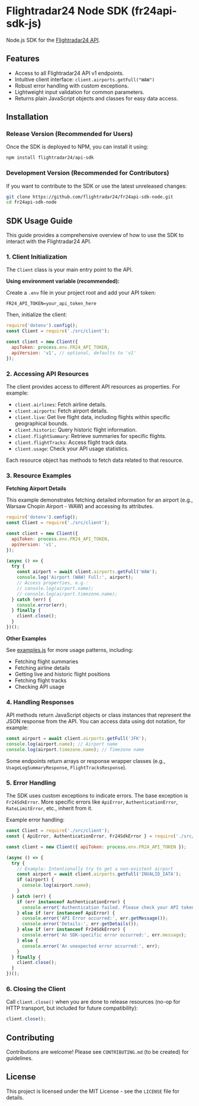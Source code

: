 # Flightradar24 Node SDK (fr24api-sdk-js)

Node.js SDK for the [Flightradar24 API](https://fr24api.flightradar24.com).

## Features

- Access to all Flightradar24 API v1 endpoints.
- Intuitive client interface: `client.airports.getFull("WAW")`
- Robust error handling with custom exceptions.
- Lightweight input validation for common parameters.
- Returns plain JavaScript objects and classes for easy data access.

## Installation

### Release Version (Recommended for Users)

Once the SDK is deployed to NPM, you can install it using:

```bash
npm install flightradar24/api-sdk
```

### Development Version (Recommended for Contributors)

If you want to contribute to the SDK or use the latest unreleased changes:

```bash
git clone https://github.com/flightradar24/fr24api-sdk-node.git
cd fr24api-sdk-node
```

## SDK Usage Guide

This guide provides a comprehensive overview of how to use the SDK to interact with the Flightradar24 API.

### 1. Client Initialization

The `Client` class is your main entry point to the API.

**Using environment variable (recommended):**

Create a `.env` file in your project root and add your API token:

```
FR24_API_TOKEN=your_api_token_here
```

Then, initialize the client:

```js
require('dotenv').config();
const Client = require('./src/client');

const client = new Client({
  apiToken: process.env.FR24_API_TOKEN,
  apiVersion: 'v1', // optional, defaults to 'v1'
});
```

### 2. Accessing API Resources

The client provides access to different API resources as properties. For example:

- `client.airlines`: Fetch airline details.
- `client.airports`: Fetch airport details.
- `client.live`: Get live flight data, including flights within specific geographical bounds.
- `client.historic`: Query historic flight information.
- `client.flightSummary`: Retrieve summaries for specific flights.
- `client.flightTracks`: Access flight track data.
- `client.usage`: Check your API usage statistics.

Each resource object has methods to fetch data related to that resource.

### 3. Resource Examples

**Fetching Airport Details**

This example demonstrates fetching detailed information for an airport (e.g., Warsaw Chopin Airport - WAW) and accessing its attributes.

```js
require('dotenv').config();
const Client = require('./src/client');

const client = new Client({
  apiToken: process.env.FR24_API_TOKEN,
  apiVersion: 'v1',
});

(async () => {
  try {
    const airport = await client.airports.getFull('WAW');
    console.log('Airport (WAW) Full:', airport);
    // Access properties, e.g.:
    // console.log(airport.name);
    // console.log(airport.timezone.name);
  } catch (err) {
    console.error(err);
  } finally {
    client.close();
  }
})();
```

**Other Examples**

See [examples.js](examples.js) for more usage patterns, including:

- Fetching flight summaries
- Fetching airline details
- Getting live and historic flight positions
- Fetching flight tracks
- Checking API usage

### 4. Handling Responses

API methods return JavaScript objects or class instances that represent the JSON response from the API. You can access data using dot notation, for example:

```js
const airport = await client.airports.getFull('JFK');
console.log(airport.name); // Airport name
console.log(airport.timezone.name); // Timezone name
```

Some endpoints return arrays or response wrapper classes (e.g., `UsageLogSummaryResponse`, `FlightTracksResponse`).

### 5. Error Handling

The SDK uses custom exceptions to indicate errors. The base exception is `Fr24SdkError`. More specific errors like `ApiError`, `AuthenticationError`, `RateLimitError`, etc., inherit from it.

Example error handling:

```js
const Client = require('./src/client');
const { ApiError, AuthenticationError, Fr24SdkError } = require('./src/exceptions');

const client = new Client({ apiToken: process.env.FR24_API_TOKEN });

(async () => {
  try {
    // Example: Intentionally try to get a non-existent airport
    const airport = await client.airports.getFull('INVALID_IATA');
    if (airport) {
      console.log(airport.name);
    }
  } catch (err) {
    if (err instanceof AuthenticationError) {
      console.error('Authentication failed. Please check your API token.');
    } else if (err instanceof ApiError) {
      console.error('API Error occurred:', err.getMessage());
      console.error('Details:', err.getDetails());
    } else if (err instanceof Fr24SdkError) {
      console.error('An SDK-specific error occurred:', err.message);
    } else {
      console.error('An unexpected error occurred:', err);
    }
  } finally {
    client.close();
  }
})();
```

### 6. Closing the Client

Call `client.close()` when you are done to release resources (no-op for HTTP transport, but included for future compatibility):

```js
client.close();
```

## Contributing

Contributions are welcome! Please see `CONTRIBUTING.md` (to be created) for guidelines.

## License

This project is licensed under the MIT License - see the `LICENSE` file for details.
